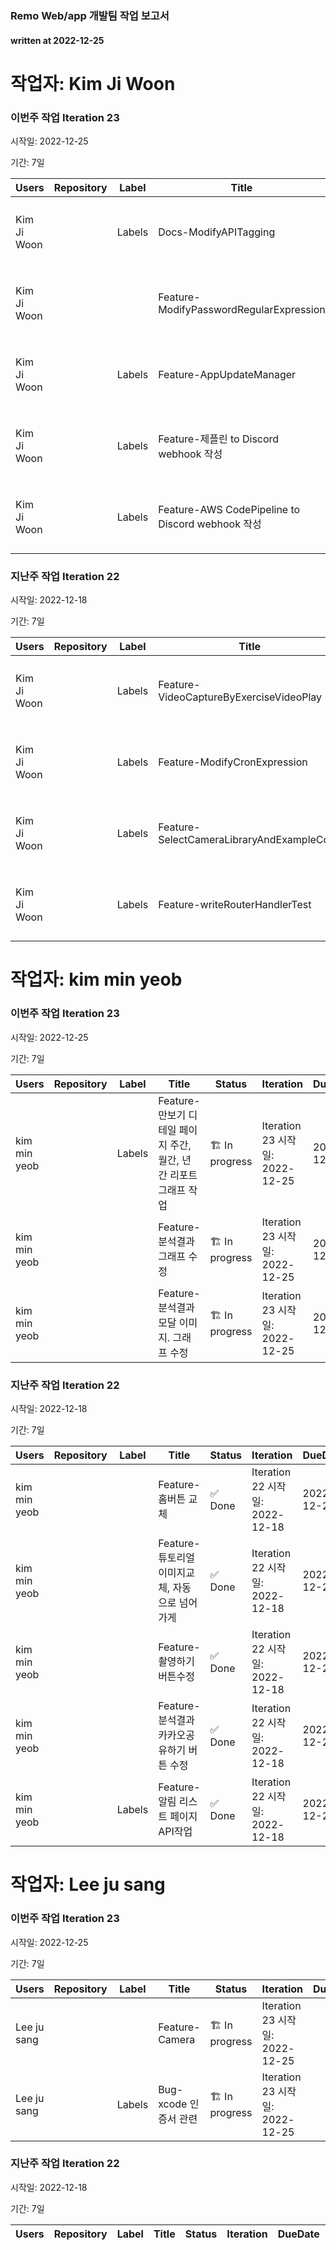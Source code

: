 ### Remo Web/app 개발팀 작업 보고서

#### written at 2022-12-25

# 작업자: Kim Ji Woon

### 이번주 작업 Iteration 23


시작일: 2022-12-25


기간: 7일

| Users | Repository | Label | Title | Status | Iteration | DueDate | PullRequest | StartDate |
| ----- | ---------- | ----- | ----- | ------ | --------- | ------- | ----------- | --------- |
| Kim Ji Woon |  | Labels | Docs-ModifyAPITagging | 🆕 New | Iteration 23 시작일: 2022-12-25 | 2022-11-04 |  |  |
| Kim Ji Woon |  |  | Feature-ModifyPasswordRegularExpression | 👀 In review | Iteration 23 시작일: 2022-12-25 | 2022-12-19 | 제목: 621 feature modifypasswordregularexpression 병합일: 2022-12-19 | 2022-12-19 |
| Kim Ji Woon |  | Labels | Feature-AppUpdateManager | 🆕 New | Iteration 23 시작일: 2022-12-25 |  |  |  |
| Kim Ji Woon |  | Labels | Feature-제플린 to Discord  webhook 작성 | 🆕 New | Iteration 23 시작일: 2022-12-25 | 2022-08-23 |  | 2022-08-22 |
| Kim Ji Woon |  | Labels | Feature-AWS CodePipeline to Discord webhook 작성 | 🆕 New | Iteration 23 시작일: 2022-12-25 | 2022-08-22 |  | 2022-08-22 |

### 지난주 작업 Iteration 22


시작일: 2022-12-18


기간: 7일

| Users | Repository | Label | Title | Status | Iteration | DueDate | PullRequest | StartDate |
| ----- | ---------- | ----- | ----- | ------ | --------- | ------- | ----------- | --------- |
| Kim Ji Woon |  | Labels | Feature-VideoCaptureByExerciseVideoPlay | 🏗 In progress | Iteration 22 시작일: 2022-12-18 | 2022-11-24 |  | 2022-11-22 |
| Kim Ji Woon |  | Labels | Feature-ModifyCronExpression | 🏗 In progress | Iteration 22 시작일: 2022-12-18 | 2022-12-15 |  | 2022-12-15 |
| Kim Ji Woon |  | Labels | Feature-SelectCameraLibraryAndExampleCode | 🏗 In progress | Iteration 22 시작일: 2022-12-18 | 2022-12-20 |  |  |
| Kim Ji Woon |  | Labels | Feature-writeRouterHandlerTest | 🏗 In progress | Iteration 22 시작일: 2022-12-18 | 2022-10-31 | 제목: chore: add error branch to patchPermissionHandler 병합일: 2022-12-20 |  |

# 작업자: kim min yeob

### 이번주 작업 Iteration 23


시작일: 2022-12-25


기간: 7일

| Users | Repository | Label | Title | Status | Iteration | DueDate | PullRequest | StartDate |
| ----- | ---------- | ----- | ----- | ------ | --------- | ------- | ----------- | --------- |
| kim min yeob |  | Labels | Feature-만보기 디테일 페이지 주간, 월간, 년간 리포트 그래프 작업 | 🏗 In progress | Iteration 23 시작일: 2022-12-25 | 2022-12-30 |  | 2022-11-28 |
| kim min yeob |  |  | Feature-분석결과 그래프 수정 | 🏗 In progress | Iteration 23 시작일: 2022-12-25 | 2022-12-30 |  | 2022-12-26 |
| kim min yeob |  |  | Feature-분석결과 모달 이미지. 그래프 수정 | 🏗 In progress | Iteration 23 시작일: 2022-12-25 | 2022-12-30 |  | 2022-12-26 |

### 지난주 작업 Iteration 22


시작일: 2022-12-18


기간: 7일

| Users | Repository | Label | Title | Status | Iteration | DueDate | PullRequest | StartDate |
| ----- | ---------- | ----- | ----- | ------ | --------- | ------- | ----------- | --------- |
| kim min yeob |  |  | Feature-홈버튼 교체 | ✅ Done | Iteration 22 시작일: 2022-12-18 | 2022-12-23 |  | 2022-12-19 |
| kim min yeob |  |  | Feature-튜토리얼 이미지교체, 자동으로 넘어가게 | ✅ Done | Iteration 22 시작일: 2022-12-18 | 2022-12-23 |  | 2022-12-19 |
| kim min yeob |  |  | Feature-촬영하기 버튼수정 | ✅ Done | Iteration 22 시작일: 2022-12-18 | 2022-12-23 |  | 2022-12-19 |
| kim min yeob |  |  | Feature-분석결과 카카오공유하기 버튼 수정 | ✅ Done | Iteration 22 시작일: 2022-12-18 | 2022-12-23 |  | 2022-12-19 |
| kim min yeob |  | Labels | Feature-알림 리스트 페이지 API작업 | ✅ Done | Iteration 22 시작일: 2022-12-18 | 2022-12-23 |  | 2022-12-19 |

# 작업자: Lee ju sang

### 이번주 작업 Iteration 23


시작일: 2022-12-25


기간: 7일

| Users | Repository | Label | Title | Status | Iteration | DueDate | PullRequest | StartDate |
| ----- | ---------- | ----- | ----- | ------ | --------- | ------- | ----------- | --------- |
| Lee ju sang |  |  | Feature-Camera | 🏗 In progress | Iteration 23 시작일: 2022-12-25 |  |  |  |
| Lee ju sang |  | Labels | Bug-xcode 인증서 관련  | 🏗 In progress | Iteration 23 시작일: 2022-12-25 |  |  |  |

### 지난주 작업 Iteration 22


시작일: 2022-12-18


기간: 7일

| Users | Repository | Label | Title | Status | Iteration | DueDate | PullRequest | StartDate |
| ----- | ---------- | ----- | ----- | ------ | --------- | ------- | ----------- | --------- |

